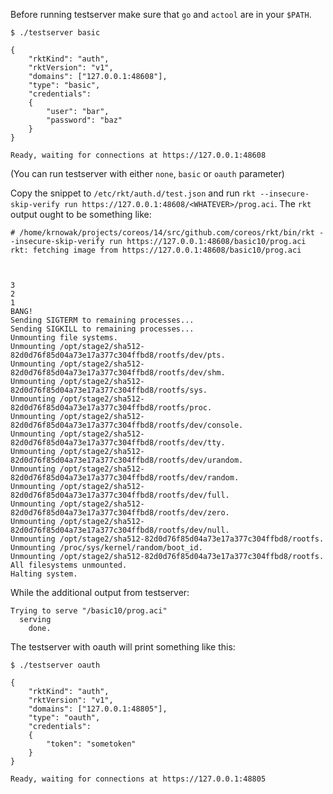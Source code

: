 Before running testserver make sure that `go` and `actool` are in your
`$PATH`.

```
$ ./testserver basic

{
	"rktKind": "auth",
	"rktVersion": "v1",
	"domains": ["127.0.0.1:48608"],
	"type": "basic",
	"credentials":
	{
		"user": "bar",
		"password": "baz"
	}
}

Ready, waiting for connections at https://127.0.0.1:48608
```

(You can run testserver with either `none`, `basic` or `oauth` parameter)

Copy the snippet to `/etc/rkt/auth.d/test.json` and run `rkt
--insecure-skip-verify run https://127.0.0.1:48608/<WHATEVER>/prog.aci`. The `rkt` output ought to be something like:
```
# /home/krnowak/projects/coreos/14/src/github.com/coreos/rkt/bin/rkt --insecure-skip-verify run https://127.0.0.1:48608/basic10/prog.aci
rkt: fetching image from https://127.0.0.1:48608/basic10/prog.aci



3
2
1
BANG!
Sending SIGTERM to remaining processes...
Sending SIGKILL to remaining processes...
Unmounting file systems.
Unmounting /opt/stage2/sha512-82d0d76f85d04a73e17a377c304ffbd8/rootfs/dev/pts.
Unmounting /opt/stage2/sha512-82d0d76f85d04a73e17a377c304ffbd8/rootfs/dev/shm.
Unmounting /opt/stage2/sha512-82d0d76f85d04a73e17a377c304ffbd8/rootfs/sys.
Unmounting /opt/stage2/sha512-82d0d76f85d04a73e17a377c304ffbd8/rootfs/proc.
Unmounting /opt/stage2/sha512-82d0d76f85d04a73e17a377c304ffbd8/rootfs/dev/console.
Unmounting /opt/stage2/sha512-82d0d76f85d04a73e17a377c304ffbd8/rootfs/dev/tty.
Unmounting /opt/stage2/sha512-82d0d76f85d04a73e17a377c304ffbd8/rootfs/dev/urandom.
Unmounting /opt/stage2/sha512-82d0d76f85d04a73e17a377c304ffbd8/rootfs/dev/random.
Unmounting /opt/stage2/sha512-82d0d76f85d04a73e17a377c304ffbd8/rootfs/dev/full.
Unmounting /opt/stage2/sha512-82d0d76f85d04a73e17a377c304ffbd8/rootfs/dev/zero.
Unmounting /opt/stage2/sha512-82d0d76f85d04a73e17a377c304ffbd8/rootfs/dev/null.
Unmounting /opt/stage2/sha512-82d0d76f85d04a73e17a377c304ffbd8/rootfs.
Unmounting /proc/sys/kernel/random/boot_id.
Unmounting /opt/stage2/sha512-82d0d76f85d04a73e17a377c304ffbd8/rootfs.
All filesystems unmounted.
Halting system.
```

While the additional output from testserver:
```
Trying to serve "/basic10/prog.aci"
  serving
    done.
```

The testserver with oauth will print something like this:
```
$ ./testserver oauth

{
	"rktKind": "auth",
	"rktVersion": "v1",
	"domains": ["127.0.0.1:48805"],
	"type": "oauth",
	"credentials":
	{
		"token": "sometoken"
	}
}

Ready, waiting for connections at https://127.0.0.1:48805
```
